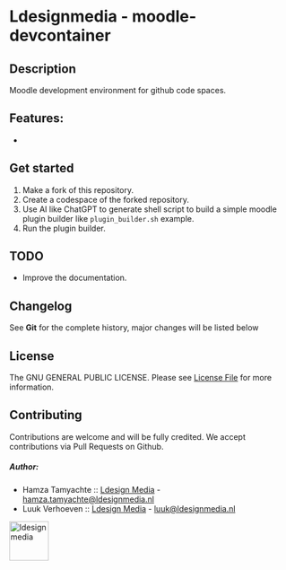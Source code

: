 # Ldesignmedia - moodle-devcontainer

Description
---------------

Moodle development environment for github code spaces.

Features:
---------------

* 

Get started
---------------

1. Make a fork of this repository.
2. Create a codespace of the forked repository.
3. Use AI like ChatGPT to generate shell script to build a simple moodle plugin builder like `plugin_builder.sh` example.
4. Run the plugin builder.

TODO
---------------
* Improve the documentation.

Changelog
---------------
See **Git** for the complete history, major changes will be listed below


## License

The GNU GENERAL PUBLIC LICENSE. Please see [License File](LICENSE) for more information.

## Contributing

Contributions are welcome and will be fully credited. We accept contributions via Pull Requests on Github.

##### Author:

* Hamza Tamyachte :: [Ldesign Media](https://ldesignmedia.nl/) -  [hamza.tamyachte@ldesignmedia.nl](hamza.tamyachte@ldesignmedia.nl)
* Luuk Verhoeven :: [Ldesign Media](https://ldesignmedia.nl/) - [luuk@ldesignmedia.nl](luuk@ldesignmedia.nl)

<img src="https://ldesignmedia.nl/themes/ldesignmedia/assets/images/logo/logo.svg" alt="ldesignmedia" height="70px">
